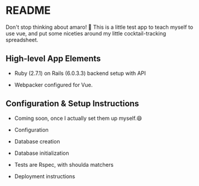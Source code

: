 # README

Don't stop thinking about amaro! 🥃 This is a little test app to teach myself to use vue, and put some niceties around my little cocktail-tracking spreadsheet.

## High-level App Elements

* Ruby (2.7.1) on Rails (6.0.3.3) backend setup with API

* Webpacker configured for Vue.

## Configuration & Setup Instructions
* Coming soon, once I actually set them up myself.😄

* Configuration

* Database creation

* Database initialization

* Tests are Rspec, with shoulda matchers

* Deployment instructions
